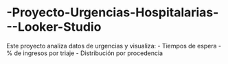 # -Proyecto-Urgencias-Hospitalarias---Looker-Studio
Este proyecto analiza datos de urgencias y visualiza: - Tiempos de espera - % de ingresos por triaje - Distribución por procedencia
